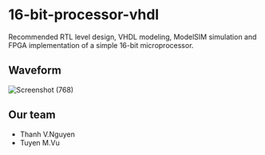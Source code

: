 # 16-bit-processor-vhdl
   Recommended RTL level design, VHDL modeling, ModelSIM simulation and FPGA implementation of a simple 16-bit microprocessor. 

## Waveform
![Screenshot (768)](https://user-images.githubusercontent.com/81580234/150943877-0f37e0f9-d795-4963-a04f-9922df2a1a2b.png)


## Our team
* Thanh V.Nguyen
* Tuyen M.Vu

